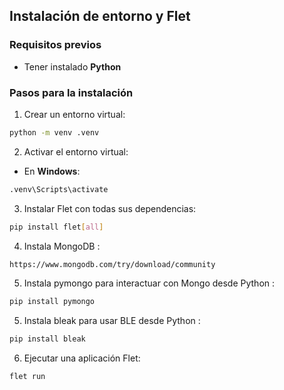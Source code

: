 ## Instalación de entorno y Flet

### Requisitos previos
- Tener instalado **Python**

### Pasos para la instalación

1. Crear un entorno virtual:

```bash
python -m venv .venv
```

2. Activar el entorno virtual:

- En **Windows**:

```bash
.venv\Scripts\activate
```

3. Instalar Flet con todas sus dependencias:

```bash
pip install flet[all]
```

4. Instala MongoDB :

```bash
https://www.mongodb.com/try/download/community
```

5. Instala pymongo para interactuar con Mongo desde Python :

```bash
pip install pymongo
```
5. Instala bleak para usar BLE desde Python :

```bash
pip install bleak
```
6. Ejecutar una aplicación Flet:

```bash
flet run
```

